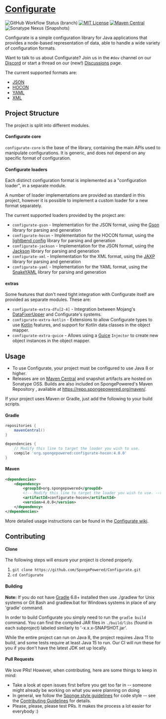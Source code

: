# [Configurate](https://configurate.aoeu.xyz/) 

![GitHub Workflow Status (branch)](https://img.shields.io/github/workflow/status/SpongePowered/Configurate/Build%20And%20Test/master)
[![MIT License](https://img.shields.io/badge/license-Apache%202.0-blue)](LICENSE) 
[![Maven Central](https://img.shields.io/maven-central/v/org.spongepowered/configurate-core?label=stable&color=%23f6cf17)][Maven Central]
![Sonatype Nexus (Snapshots)](https://img.shields.io/nexus/s/org.spongepowered/configurate-core?label=dev&server=https%3A%2F%2Foss.sonatype.org)

Configurate is a simple configuration library for Java applications that provides a node-based representation of data, able to handle a wide variety of configuration formats.

Want to talk to us about Configurate? Join us in the `#dev` channel on our [Discord](https://discord.gg/PtaGRAs) or start a thread on our (new!) [Discussions](https://github.com/SpongePowered/Configurate/discussions) page.

The current supported formats are:

* [JSON](https://www.json.org/)
* [HOCON](https://github.com/lightbend/config/blob/master/HOCON.md)
* [YAML](http://yaml.org/)
* [XML](https://www.w3.org/XML/)

## Project Structure
The project is split into different modules.

#### Configurate core
`configurate-core` is the base of the library, containing the main APIs used to manipulate configurations. It is generic, and does not depend on any specific format of configuration.

#### Configurate loaders
Each distinct configuration format is implemented as a "configuration loader", in a separate module.

A number of loader implementations are provided as standard in this project, however it is possible to implement a custom loader for a new format separately.

The current supported loaders provided by the project are:

* `configurate-gson` - Implementation for the JSON format, using the [Gson](https://github.com/google/gson) library for parsing and generation
* `configurate-hocon` - Implementation for the HOCON format, using the [lightbend config](https://github.com/lightbend/config) library for parsing and generation
* `configurate-jackson` - Implementation for the JSON format, using the [Jackson](https://github.com/FasterXML/jackson-core) library for parsing and generation
* `configurate-xml` - Implementation for the XML format, using the [JAXP](https://docs.oracle.com/javase/tutorial/jaxp/index.html) library for parsing and generation
* `configurate-yaml` - Implementation for the YAML format, using the [SnakeYAML](https://bitbucket.org/asomov/snakeyaml) library for parsing and generation

#### extras

Some features that don't need tight integration with Configurate itself are provided as separate modules. These are:

* `configurate-extra-dfu[2-4]` - Integration between Mojang's [DataFixerUpper](https://github.com/Mojang/DataFixerUpper) and Configurate's systems.
* `configurate-extra-kotlin` - Extensions to allow Configurate types to use [Kotlin] features, and support for Kotlin data classes in the object
 mapper.
* `configurate-extra-guice` - Allows using a [Guice](https://github.com/google/guice) `Injector` to create new object instances in the object mapper.


## Usage

* To use Configurate, your project must be configured to use Java 8 or higher.
* Releases are on [Maven Central] and snapshot artifacts are hosted on Sonatype OSS. Builds are also included on SpongePowered's Maven Repository
, available at https://repo.spongepowered.org/maven/.

If your project uses Maven or Gradle, just add the following to your build scripts.

#### Gradle

```groovy
repositories {
    mavenCentral()
}

dependencies {
    // Modify this line to target the loader you wish to use.
    compile 'org.spongepowered:configurate-hocon:4.0.0'
}
```

#### Maven

```xml
<dependencies>
    <dependency>
        <groupId>org.spongepowered</groupId>
        <!-- Modify this line to target the loader you wish to use. -->
        <artifactId>configurate-hocon</artifactId>
        <version>4.0.0</version>
    </dependency>
</dependencies>
```

More detailed usage instructions can be found in the [Configurate wiki](https://github.com/SpongePowered/Configurate/wiki).

## Contributing

#### Clone
The following steps will ensure your project is cloned properly.

1. `git clone https://github.com/SpongePowered/Configurate.git`
2. `cd Configurate`

#### Building
**Note:** If you do not have [Gradle](https://www.gradle.org/) 6.8+ installed then use ./gradlew for Unix systems or Git Bash and gradlew.bat for
 Windows systems in place of any 'gradle' command.

In order to build Configurate you simply need to run the `gradle build` command. You can find the compiled JAR files in `./build/libs`  (found in
 each subproject) labeled similarly to '<subproject>-x.x.x-SNAPSHOT.jar'.
 
 While the entire project can run on Java 8, the project requires Java 11 to build, and some tests require at least Java 15 to run. 
 Our CI will run these for you if you don't have the latest JDK set up locally.

#### Pull Requests
We love PRs! However, when contributing, here are some things to keep in mind:

- Take a look at open issues first before you get too far in -- someone might already be working on what you were planning on doing
- In general, we follow the [Sponge style guidelines](https://docs.spongepowered.org/stable/en/contributing/implementation/codestyle.html) for code
 style -- see the [Contributing Guidelines](CONTRIBUTING.md) for details.
- Please, please, please test PRs. It makes the process a lot easier for everybody :)


[Kotlin]: https://kotlinlang.org
[Maven Central]: https://search.maven.org/search?q=g:org.spongepowered%20AND%20a:configurate*
